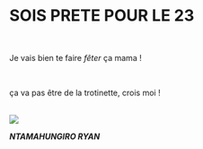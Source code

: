 <!DOCTYPE html>
<head>
  <body>
    <h1><strong>SOIS PRETE POUR LE 23</strong></h1>
      <br><p>Je vais bien te faire <em>fêter</em> ça mama !</p>
      <br><p>ça va pas être de la trotinette, crois moi !</p>
      <br><img src="https://encrypted-tbn0.gstatic.com/images?q=tbn:ANd9GcRCy0PsVPnozbZ7ShsLT4IXN4O_kPzrL3AC2g&s">
      <p><em><strong>NTAMAHUNGIRO RYAN</strong></em>
  </body>
</head>
